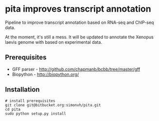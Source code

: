 pita improves transcript annotation 
===================================

Pipeline to improve transcript annotation based on RNA-seq and ChIP-seq data.

At the moment, it's still a mess. It will be updated to annotate the Xenopus laevis genome with based on experimental data.

Prerequisites
------------
* GFF parser - http://github.com/chapmanb/bcbb/tree/master/gff
* Biopython - http://biopython.org/

Installation
------------
    # install prerequisites
    git clone git@bitbucket.org:simonvh/pita.git
    cd pita
    sudo python setup.py install
